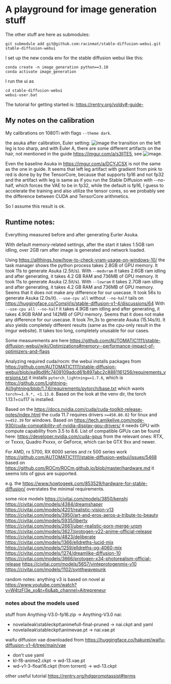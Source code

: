 # A playground for image generation stuff

The other stuff are here as submodules:
```shell
git submodule add git@github.com:racinmat/stable-diffusion-webui.git stable-diffusion-webui
```

I set up the new conda env for the stable diffusion webui like this:
```shell
conda create -n image_generation python==3.10
conda activate image_generation
```
I run the ui as
```shell
cd stable-diffusion-webui
webui-user.bat
```

The tutorial for getting started is: https://rentry.org/voldy#-guide-

## My notes on the calibration

My calibrations on 1080Ti with flags `--theme dark`.

the asuka after calibration, Euler setting:
![image](notable_outputs/00003-2870305590.png)
the transition on the left leg is too sharp, and with Euler A, there are some different artifacts on the hair,
not mentioned in the guide https://imgur.com/a/s3llTE5, see ![image](notable_outputs/00008-2870305590.png).

Even the baseline Asuka in https://imgur.com/a/DCYJCSX is not the same as the one in guide.
It seems that left leg artifact with gradient from pink to red is done by by the TensorCore, 
because that supports fp16 and not fp32 and the artifact with leg is same as if you run the Stable Diffusion with 
--no-half, which forces the VAE to be in fp32, while the default is fp16, I guess to accelerate the training and also 
utilize the tensor cores, so we probably see the difference between CUDA and TensorCore arithmetics.

So I assume this result is ok.

## Runtime notes:
Everything measured before and after generating Eurler Asuka. 

With default memory-related settings, after the start it takes 1.5GB ram idling, over 2GB ram after image is generated
and network loaded.

Using https://allthings.how/how-to-check-vram-usage-on-windows-10/ the task manager shows the python process takes 
2.8GB of GPU memory. It took 11s to generate Asuka (2.5it/s).
With `--medvram` it takes 2.6GB ram idling and after generating, it takes 4.2 GB RAM and 736MB of GPU memory.
It took 11s to generate Asuka (2.5it/s).
With `--lowram` it takes 2.7GB ram idling and after generating, it takes 4.2 GB RAM and 736MB of GPU memory.
Seems that it does not make any difference for our usecase.
It took 56s to generate Asuka (2.0s/it).
`--use-cpu all` without `--no-half` tails on https://huggingface.co/CompVis/stable-diffusion-v1-4/discussions/64
With `--use-cpu all --no-half` it takes 4.9GB ram idling and after generating, it takes 4.9GB RAM and 142MB of GPU memory.
Seems that it does not make any difference for our usecase.
It took 7m,3s to generate Asuka (15.14s/it).
It also yields completely different results (same as the cpu-only result in the imgur website).
It takes too long, completely unusable for our cases.

Some measurements are here https://github.com/AUTOMATIC1111/stable-diffusion-webui/wiki/Optimizations#memory--performance-impact-of-optimizers-and-flags

Analyzing required cuda/rocm: the webui installs packages from https://github.com/AUTOMATIC1111/stable-diffusion-webui/blob/ea9bd9fc7409109adcd61b897abc2c8881161256/requirements_versions.txt
it installs `pytorch_lightning==1.7.6`, which is https://github.com/Lightning-AI/lightning/blob/1.7.6/requirements/pytorch/base.txt
which wants `torch>=1.9.*, <1.13.0`. Based on the look at the venv dir, the torch 1.13.1+cu117 is installed.

Based on the https://docs.nvidia.com/cuda/cuda-toolkit-release-notes/index.html the cuda 11.7 requires drivers
`>=450.80.02` for linux and `>=452.39` for windows.
Based on https://tech.amikelive.com/node-930/cuda-compatibility-of-nvidia-display-gpu-drivers/ it needs GPU with 
compute capability from 3.5 to 8.6. List of compatible GPUs can be found here: https://developer.nvidia.com/cuda-gpus
from the relevant ones: RTX, or Txxxx, Quadro Pxxxx, or GeForce, which can be GTX 9xx and newer.

For AMD, rx 5700, RX 6000 series and rx 500 series work https://github.com/AUTOMATIC1111/stable-diffusion-webui/issues/5468
based on https://github.com/ROCm/ROCm.github.io/blob/master/hardware.md it seems lots of gpus are supported.

e.g. the https://www.howtogeek.com/853529/hardware-for-stable-diffusion/ overstates the minimal requirements.

some nice models
https://civitai.com/models/3850/kenshi
https://civitai.com/models/4384/dreamshaper
https://civitai.com/models/4201/realistic-vision-v13
https://civitai.com/models/3950/art-and-eros-aeros-a-tribute-to-beauty
https://civitai.com/models/5935/liberty
https://civitai.com/models/2661/uber-realistic-porn-merge-urpm
https://civitai.com/models/3627/protogen-v22-anime-official-release
https://civitai.com/models/4823/deliberate
https://civitai.com/models/1366/elldreths-lucid-mix
https://civitai.com/models/1259/elldreths-og-4060-mix
https://civitai.com/models/1274/dreamlike-diffusion-10
https://civitai.com/models/3666/protogen-x34-photorealism-official-release
https://civitai.com/models/5657/vinteprotogenmix-v10
https://civitai.com/models/1102/synthwavepunk

random notes:
anything v3 is based on novel ai https://www.youtube.com/watch?v=W4tzFI3e_xo&t=6s&ab_channel=Aitrepreneur

### notes about the models used
stuff from Anything-V3.0-fp16.zip -> Anything-V3.0
nai:
- novelaileak\stableckpt\animefull-final-pruned -> nai.ckpt and yaml
- novelaileak\stableckpt\animevae.pt -> nai.vae.pt

waifu diffusion vae downloaded from https://huggingface.co/hakurei/waifu-diffusion-v1-4/tree/main/vae
- don't use yaml
- kl-f8-anime2.ckpt -> wd-13.vae.pt
- wd-v1-3-float16.ckpt (from torrent) -> wd-13.ckpt 

other useful tutorial
https://rentry.org/hdgpromptassist#terms
